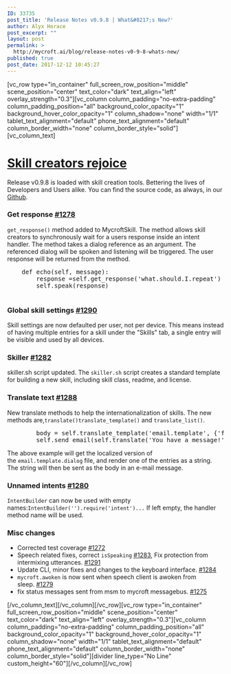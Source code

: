 ```yaml
---
ID: 33735
post_title: 'Release Notes v0.9.8 | What&#8217;s New?'
author: Alyx Horace
post_excerpt: ""
layout: post
permalink: >
  http://mycroft.ai/blog/release-notes-v0-9-8-whats-new/
published: true
post_date: 2017-12-12 10:45:27
---
```

[vc_row type="in_container" full_screen_row_position="middle" scene_position="center" text_color="dark" text_align="left" overlay_strength="0.3"][vc_column column_padding="no-extra-padding" column_padding_position="all" background_color_opacity="1" background_hover_color_opacity="1" column_shadow="none" width="1/1" tablet_text_alignment="default" phone_text_alignment="default" column_border_width="none" column_border_style="solid"][vc_column_text]
<div class="release-header">
<h1 class="release-title text-normal"><a href="https://github.com/MycroftAI/mycroft-core/releases/tag/release%2Fv0.9.8">Skill creators rejoice</a></h1>
</div>
<div class="my-4">

Release v0.9.8 is loaded with skill creation tools. Bettering the lives of Developers and Users alike. You can find the source code, as always, in our <a href="https://github.com/MycroftAI/mycroft-core/releases/tag/release%2Fv0.9.8">Github</a>.

</div>
<div class="markdown-body">
<h3><strong>Get response <a class="issue-link js-issue-link" href="https://github.com/MycroftAI/mycroft-core/pull/1278" data-error-text="Failed to load issue title" data-id="279195658" data-permission-text="Issue title is private" data-url="https://github.com/MycroftAI/mycroft-core/issues/1278">#1278</a></strong></h3>
<code>get_response()</code> method added to MycroftSkill. The method allows skill creators to synchronously wait for a users response inside an intent handler. The method takes a dialog reference as an argument. The referenced dialog will be spoken and listening will be triggered. The user response will be returned from the method.
<div class="highlight highlight-source-python">
<pre>    <span class="pl-k">def</span> <span class="pl-en">echo</span>(<span class="pl-smi">self</span>, <span class="pl-smi">message</span>):
        response <span class="pl-k">=</span><span class="pl-c1">self</span>.get_response(<span class="pl-s"><span class="pl-pds">'</span>what.should.I.repeat<span class="pl-pds">'</span></span>)
        <span class="pl-c1">self</span>.speak(response)

</pre>
</div>
<h3></h3>
<h3><strong>Global skill settings <a class="issue-link js-issue-link" href="https://github.com/MycroftAI/mycroft-core/pull/1290" data-error-text="Failed to load issue title" data-id="280182333" data-permission-text="Issue title is private" data-url="https://github.com/MycroftAI/mycroft-core/issues/1290">#1290</a></strong></h3>
Skill settings are now defaulted per user, not per device. This means instead of having multiple entries for a skill under the "Skills" tab, a single entry will be visible and used by all devices.
<h3></h3>
<h3><strong>Skiller <a class="issue-link js-issue-link" href="https://github.com/MycroftAI/mycroft-core/pull/1282" data-error-text="Failed to load issue title" data-id="279661320" data-permission-text="Issue title is private" data-url="https://github.com/MycroftAI/mycroft-core/issues/1282">#1282</a></strong></h3>
skiller.sh script updated. The <code>skiller.sh</code> script creates a standard template for building a new skill, including skill class, readme, and license.
<h3></h3>
<h3><strong>Translate text <a class="issue-link js-issue-link" href="https://github.com/MycroftAI/mycroft-core/pull/1288" data-error-text="Failed to load issue title" data-id="279989530" data-permission-text="Issue title is private" data-url="https://github.com/MycroftAI/mycroft-core/issues/1288">#1288</a></strong></h3>
New translate methods to help the internationalization of skills. The new methods are,<code>translate()</code><code>translate_template()</code> and <code>translate_list()</code>.
<div class="highlight highlight-source-python">
<pre>        body <span class="pl-k">=</span> <span class="pl-c1">self</span>.translate_template(<span class="pl-s"><span class="pl-pds">'</span>email.template<span class="pl-pds">'</span></span>, {<span class="pl-s"><span class="pl-pds">'</span>from<span class="pl-pds">'</span></span>: data[<span class="pl-s"><span class="pl-pds">'</span>name<span class="pl-pds">'</span></span>]})
        <span class="pl-c1">self</span>.send_email(<span class="pl-c1">self</span>.translate(<span class="pl-s"><span class="pl-pds">'</span>You have a message!<span class="pl-pds">'</span></span>), body)</pre>
</div>
The above example will get the localized version of the <code>email.template.dialog</code> file, and render one of the entries as a string. The string will then be sent as the body in an e-mail message.
<h3></h3>
<h3><strong>Unnamed intents <a class="issue-link js-issue-link" href="https://github.com/MycroftAI/mycroft-core/pull/1280" data-error-text="Failed to load issue title" data-id="279459563" data-permission-text="Issue title is private" data-url="https://github.com/MycroftAI/mycroft-core/issues/1280">#1280</a></strong></h3>
<code>IntentBuilder</code> can now be used with empty names:<code>IntentBuilder('').require('intent')...</code> If left empty, the handler method name will be used.
<h3></h3>
<h3><strong>Misc changes</strong></h3>
<ul>
 	<li>Corrected test coverage <a class="issue-link js-issue-link" href="https://github.com/MycroftAI/mycroft-core/pull/1272" data-error-text="Failed to load issue title" data-id="278118427" data-permission-text="Issue title is private" data-url="https://github.com/MycroftAI/mycroft-core/issues/1272">#1272</a></li>
 	<li>Speech related fixes, correct <code>isSpeaking</code> <a class="issue-link js-issue-link" href="https://github.com/MycroftAI/mycroft-core/pull/1283" data-error-text="Failed to load issue title" data-id="279667892" data-permission-text="Issue title is private" data-url="https://github.com/MycroftAI/mycroft-core/issues/1283">#1283</a>, Fix protection from intermixing utterances. <a class="issue-link js-issue-link" href="https://github.com/MycroftAI/mycroft-core/pull/1291" data-error-text="Failed to load issue title" data-id="280252603" data-permission-text="Issue title is private" data-url="https://github.com/MycroftAI/mycroft-core/issues/1291">#1291</a></li>
 	<li>Update CLI, minor fixes and changes to the keyboard interface. <a class="issue-link js-issue-link" href="https://github.com/MycroftAI/mycroft-core/pull/1284" data-error-text="Failed to load issue title" data-id="279702600" data-permission-text="Issue title is private" data-url="https://github.com/MycroftAI/mycroft-core/issues/1284">#1284</a></li>
 	<li><code>mycroft.awoken</code> is now sent when speech client is awoken from sleep. <a class="issue-link js-issue-link tooltipped tooltipped-ne" href="https://github.com/MycroftAI/mycroft-core/pull/1279" data-error-text="Failed to load issue title" data-id="279353173" data-permission-text="Issue title is private" aria-label="#1279, Add mycroft.awoken message when listener is awoken">#1279</a></li>
 	<li>fix status messages sent from msm to mycroft messagebus. <a class="issue-link js-issue-link tooltipped tooltipped-ne" href="https://github.com/MycroftAI/mycroft-core/pull/1275" data-error-text="Failed to load issue title" data-id="278453231" data-permission-text="Issue title is private" aria-label="#1275, Fix data field in msm messagebus messages.">#1275</a></li>
</ul>
</div>
[/vc_column_text][/vc_column][/vc_row][vc_row type="in_container" full_screen_row_position="middle" scene_position="center" text_color="dark" text_align="left" overlay_strength="0.3"][vc_column column_padding="no-extra-padding" column_padding_position="all" background_color_opacity="1" background_hover_color_opacity="1" column_shadow="none" width="1/1" tablet_text_alignment="default" phone_text_alignment="default" column_border_width="none" column_border_style="solid"][divider line_type="No Line" custom_height="60"][/vc_column][/vc_row]